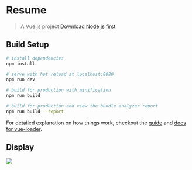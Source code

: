 # Resume

> A Vue.js project [Download Node.js first](nodejs.org)

## Build Setup

``` bash
# install dependencies
npm install

# serve with hot reload at localhost:8080
npm run dev

# build for production with minification
npm run build

# build for production and view the bundle analyzer report
npm run build --report
```

For detailed explanation on how things work, checkout the [guide](http://vuejs-templates.github.io/webpack/) and [docs for vue-loader](http://vuejs.github.io/vue-loader).

## Display
![](http://upload-images.jianshu.io/upload_images/1229762-bca861b9e236da9c.png?imageMogr2/auto-orient/strip%7CimageView2/2/w/1240)

